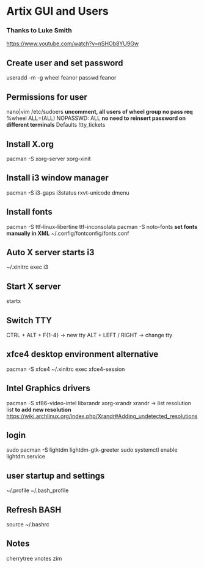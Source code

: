 # Artix GUI and Users
### Thanks to Luke Smith
https://www.youtube.com/watch?v=nSHOb8YU9Gw

## Create user and set password
useradd -m -g wheel feanor
passwd feanor

## Permissions for user
nano|vim /etc/sudoers
**uncomment, all users of wheel group no pass req**
%wheel ALL=(ALL) NOPASSWD: ALL 
**no need to reinsert password on different terminals**
Defaults !tty_tickets

## Install X.org
pacman -S xorg-server xorg-xinit

## Install i3 window manager
pacman -S i3-gaps i3status rxvt-unicode dmenu

## Install fonts
pacman -S ttf-linux-libertine ttf-inconsolata
pacman -S noto-fonts
**set fonts manually in XML**
~/.config/fontconfig/fonts.conf

## Auto X server starts i3
~/.xinitrc
exec i3

## Start X server
startx

## Switch TTY
CTRL + ALT + F{1-4} -> new tty
ALT + LEFT / RIGHT -> change tty

## xfce4 desktop environment alternative
pacman -S xfce4
~/.xinitrc
exec xfce4-session

## Intel Graphics drivers
pacman -S xf86-video-intel libxrandr xorg-xrandr
xrandr -> list resolution list
**to add new resolution**
https://wiki.archlinux.org/index.php/Xrandr#Adding_undetected_resolutions

## login
sudo pacman -S lightdm lightdm-gtk-greeter
sudo systemctl enable lightdm.service

## user startup and settings
~/.profile
~/.bash_profile

## Refresh BASH
source ~/.bashrc

## Notes
cherrytree vnotes zim